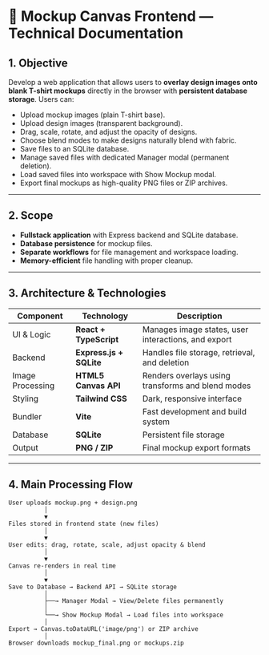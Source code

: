 # 🧩 Mockup Canvas Frontend — Technical Documentation

## 1. Objective

Develop a web application that allows users to **overlay design images onto blank T-shirt mockups** directly in the browser with **persistent database storage**.
Users can:
- Upload mockup images (plain T-shirt base).
- Upload design images (transparent background).
- Drag, scale, rotate, and adjust the opacity of designs.
- Choose blend modes to make designs naturally blend with fabric.
- Save files to an SQLite database.
- Manage saved files with dedicated Manager modal (permanent deletion).
- Load saved files into workspace with Show Mockup modal.
- Export final mockups as high-quality PNG files or ZIP archives.

---

## 2. Scope

- **Fullstack application** with Express backend and SQLite database.
- **Database persistence** for mockup files.
- **Separate workflows** for file management and workspace loading.
- **Memory-efficient** file handling with proper cleanup.  

---

## 3. Architecture & Technologies

| Component | Technology | Description |
|------------|-------------|--------------|
| UI & Logic | **React + TypeScript** | Manages image states, user interactions, and export |
| Backend | **Express.js + SQLite** | Handles file storage, retrieval, and deletion |
| Image Processing | **HTML5 Canvas API** | Renders overlays using transforms and blend modes |
| Styling | **Tailwind CSS** | Dark, responsive interface |
| Bundler | **Vite** | Fast development and build system |
| Database | **SQLite** | Persistent file storage |
| Output | **PNG / ZIP** | Final mockup export formats |

---

## 4. Main Processing Flow

```text
User uploads mockup.png + design.png
          │
          ▼
Files stored in frontend state (new files)
          │
          ▼
User edits: drag, rotate, scale, adjust opacity & blend
          │
          ▼
Canvas re-renders in real time
          │
          ▼
Save to Database → Backend API → SQLite storage
          │
          ├──→ Manager Modal → View/Delete files permanently
          │
          └──→ Show Mockup Modal → Load files into workspace
          │
Export → Canvas.toDataURL('image/png') or ZIP archive
          │
Browser downloads mockup_final.png or mockups.zip
